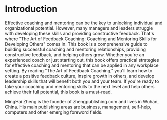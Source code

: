 # Introduction

Effective coaching and mentoring can be the key to unlocking individual and organizational potential. However, many managers and leaders struggle with developing these skills and providing constructive feedback. That's where "The Art of Feedback Coaching: Coaching and Mentoring Skills for Developing Others" comes in. This book is a comprehensive guide to building successful coaching and mentoring relationships, providing constructive feedback, and helping others grow. Whether you're an experienced coach or just starting out, this book offers practical strategies for effective coaching and mentoring that can be applied in any workplace setting. By reading "The Art of Feedback Coaching," you'll learn how to create a positive feedback culture, inspire growth in others, and develop leadership skills that will benefit both you and your team. If you're ready to take your coaching and mentoring skills to the next level and help others achieve their full potential, this book is a must-read.

MingHai Zheng is the founder of zhengpublishing.com and lives in Wuhan, China. His main publishing areas are business, management, self-help, computers and other emerging foreword fields.
